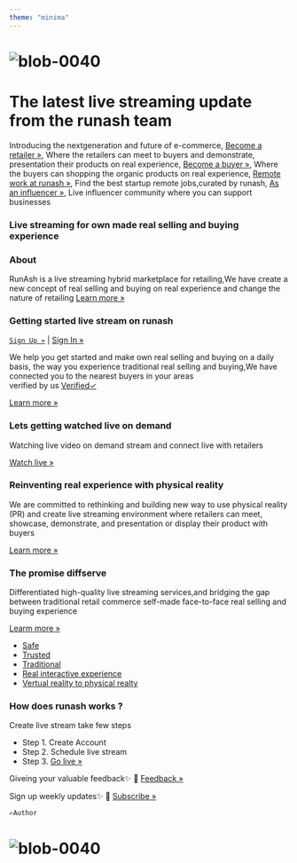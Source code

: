 ```yaml
---
theme: "minima"
---
```

# ![blob-0040](https://user-images.githubusercontent.com/61916324/132724592-e5bef25e-36d9-4da8-bbc6-84a24183c8e2.png) 

# The latest live streaming update from the runash team
Introducing the nextgeneration and future of e-commerce,
[Become a retailer »](https://runash.in/sell ),
Where the retailers can meet to buyers and demonstrate, presentation their products on real experience,
[Become a buyer »](https://runash.in/buy ),
Where the buyers can shopping the organic products on real experience,
[Remote work at runash »](https://runash.in/work),
Find the best startup remote jobs,curated by runash,
[As an influencer »](https://runash.in/influencer),
Live influencer community where you can support businesses 
### Live streaming for own made real selling and buying experience

### About
RunAsh is a live streaming hybrid marketplace for retailing,We have create a new concept of real selling and buying on real experience and change the nature of retailing
[Learn more »](https://runash.in/about)
### Getting started live stream on runash 
 [``Sign Up »``](https://runash.in/signup) | [Sign In »](https://runash.in/login) 

We help you get started and make own real selling and buying on a daily basis, the way you experience traditional real selling and buying,We have connected you to the nearest buyers in your areas<br> verified by us [Verified✓](https://https://runash.in/)

[Learn more »](https://runash.in/blog)
### Lets getting watched live on demand 
Watching live video on demand stream and connect live with retailers

[Watch live »](https://runash.in/watch)
### Reinventing real experience with physical reality
We are committed to rethinking and building new way to use physical reality (PR) and create live streaming environment where retailers can meet, showcase, demonstrate, and presentation or display their product with buyers<br>

[Learn more »](https://runash.in/blog)
### The promise diffserve 
Differentiated high-quality live streaming services,and bridging the gap between traditional retail commerce self-made face-to-face real selling and buying experience

[Learm more »](https://runash.in/blog)

- [Safe](https://runash.in)
- [Trusted](https://runash.in)
- [Traditional](https://runash.in)
- [Real interactive experience](https://runash.in)
- [Vertual reality to physical realty ](https://runash.in)

### How does runash works ? 
Create live stream take few steps <br>
- Step 1. Create Account 
- Step 2. Schedule live stream 
- Step 3. [Go live »](https://runash.in/login)

Giveing your valuable feedback✨
📝 [Feedback  »](https://runash.in/feedback) 

Sign up weekly updates✨ 
📨 [Subscribe »](https://runash.in/subscribe) 

`` ✍️Author ``

# ![blob-0040](https://user-images.githubusercontent.com/61916324/132724592-e5bef25e-36d9-4da8-bbc6-84a24183c8e2.png) 


  
 


    

   

 
 

  

  

   

    














 
















